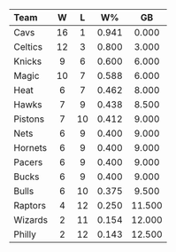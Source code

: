 | Team                             |  W  |  L  |  W%   |   GB   |
|:---------------------------------|:---:|:---:|:-----:|:------:|
| [](/r/clevelandcavs) Cavs        | 16  |  1  | 0.941 | 0.000  |
| [](/r/bostonceltics) Celtics     | 12  |  3  | 0.800 | 3.000  |
| [](/r/nyknicks) Knicks           |  9  |  6  | 0.600 | 6.000  |
| [](/r/orlandomagic) Magic        | 10  |  7  | 0.588 | 6.000  |
| [](/r/heat) Heat                 |  6  |  7  | 0.462 | 8.000  |
| [](/r/atlantahawks) Hawks        |  7  |  9  | 0.438 | 8.500  |
| [](/r/detroitpistons) Pistons    |  7  | 10  | 0.412 | 9.000  |
| [](/r/gonets) Nets               |  6  |  9  | 0.400 | 9.000  |
| [](/r/charlottehornets) Hornets  |  6  |  9  | 0.400 | 9.000  |
| [](/r/pacers) Pacers             |  6  |  9  | 0.400 | 9.000  |
| [](/r/mkebucks) Bucks            |  6  |  9  | 0.400 | 9.000  |
| [](/r/chicagobulls) Bulls        |  6  | 10  | 0.375 | 9.500  |
| [](/r/torontoraptors) Raptors    |  4  | 12  | 0.250 | 11.500 |
| [](/r/washingtonwizards) Wizards |  2  | 11  | 0.154 | 12.000 |
| [](/r/sixers) Philly             |  2  | 12  | 0.143 | 12.500 |